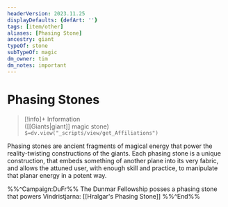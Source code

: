 ```yaml
---
headerVersion: 2023.11.25
displayDefaults: {defArt: ''}
tags: [item/other]
aliases: [Phasing Stone]
ancestry: giant
typeOf: stone
subTypeOf: magic
dm_owner: tim
dm_notes: important
---
```

# Phasing Stones
>[!info]+ Information  
> ([[Giants|giant]] magic stone)  
> `$=dv.view("_scripts/view/get_Affiliations")`

Phasing stones are ancient fragments of magical energy that power the reality-twisting constructions of the giants. Each phasing stone is a unique construction, that embeds something of another plane into its very fabric, and allows the attuned user, with enough skill and practice, to manipulate that planar energy in a potent way. 

%%^Campaign:DuFr%%
The Dunmar Fellowship posses a phasing stone that powers Vindristjarna: [[Hralgar's Phasing Stone]]
%%^End%%